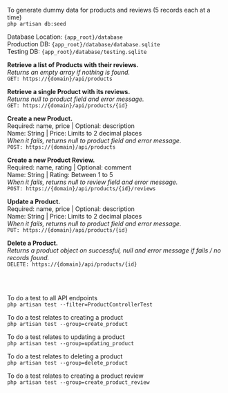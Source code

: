 <p>
To generate dummy data for products and reviews (5 records each at a time)<br/>
<code>php artisan db:seed</code>
</p>

<p>
Database Location: <code>{app_root}/database</code><br/>
Production DB: <code>{app_root}/database/database.sqlite</code><br/>
Testing DB: <code>{app_root}/database/testing.sqlite</code>
</p>

<p>
<b>Retrieve a list of Products with their reviews.</b><br/>
<i>Returns an empty array if nothing is found.</i><br/>
<code>GET: https://{domain}/api/products</code>
</p>

<p>
<b>Retrieve a single Product with its reviews.</b><br/>
<i>Returns null to product field and error message.</i><br/>
<code>GET: https://{domain}/api/products/{id}</code>
</p>

<p>
<b>Create a new Product.</b><br/>
Required: name, price | Optional: description<br/>
Name: String | Price: Limits to 2 decimal places<br/>
<i>When it fails, returns null to product field and error message.</i><br/>
<code>POST: https://{domain}/api/products</code>
</p>

<p>
<b>Create a new Product Review.</b><br/>
Required: name, rating | Optional: comment<br/>
Name: String | Rating: Between 1 to 5<br/>
<i>When it fails, returns null to review field and error message.</i><br/>
<code>POST: https://{domain}/api/products/{id}/reviews</code>
</p>

<p>
<b>Update a Product.</b><br/>
Required: name, price | Optional: description<br/>
Name: String | Price: Limits to 2 decimal places<br/>
<i>When it fails, returns null to product field and error message.</i><br/>
<code>PUT: https://{domain}/api/products/{id}</code>
</p>

<p>
<b>Delete a Product.</b><br/>
<i>Returns a product object on successful, null and error message if fails / no records found.</i><br/>
<code>DELETE: https://{domain}/api/products/{id}</code>
</p>
<br/><br/>
<p>
To do a test to all API endpoints<br/>
<code>php artisan test --filter=ProductControllerTest</code>
</p>

<p>
To do a test relates to creating a product<br/>
<code>php artisan test --group=create_product</code>
</p>

<p>
To do a test relates to updating a product<br/>
<code>php artisan test --group=updating_product</code>
</p>

<p>
To do a test relates to deleting a product<br/>
<code>php artisan test --group=delete_product</code>
</p>

<p>
To do a test relates to creating a product review<br/>
<code>php artisan test --group=create_product_review</code>
</p>
